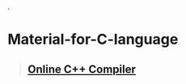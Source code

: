 .

# Material-for-C-language

> ## [Online C++ Compiler](https://www.onlinegdb.com/online_c++_compiler)
